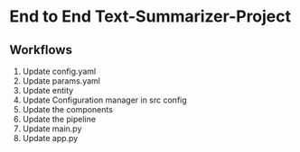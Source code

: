 # End to End Text-Summarizer-Project

## Workflows
1. Update config.yaml
2. Update params.yaml
3. Update entity
4. Update Configuration manager in src config
5. Update the components
6. Update the pipeline 
7. Update main.py
8. Update app.py
